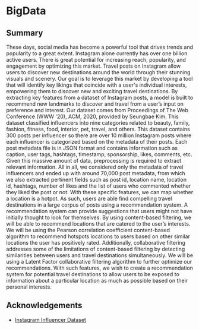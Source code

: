# BigData

## Summary

These days, social media has become a powerful tool that drives trends and popularity to a great extent. Instagram alone currently has over one billion active users. There is great potential for increasing reach, popularity, and engagement by optimizing this market. Travel posts on Instagram allow users to discover new destinations around the world through their stunning visuals and scenery. Our goal is to leverage this market by developing a tool that will identify key likings that coincide with a user's individual interests, empowering them to discover new and exciting travel destinations. By extracting key features from a dataset of Instagram posts, a model is built to recommend new landmarks to discover and travel from a user’s input on preference and interest. Our dataset comes from Proceedings of The Web Conference (WWW '20), ACM, 2020, provided by Seungbae Kim. This dataset classified influencers into nine categories related to beauty, family, fashion, fitness, food, interior, pet, travel, and others. This dataset contains 300 posts per influencer so there are over 10 million Instagram posts where each influencer is categorized based on the metadata of their posts. Each post metadata file is in JSON format and contains information such as caption, user tags, hashtags, timestamp, sponsorship, likes, comments, etc. Given this massive amount of data, preprocessing is required to extract relevant information. All in all, we considered only the metadata of travel influencers and ended up with around 70,000 post metadata, from which we also extracted pertinent fields such as post id, location name, location id, hashtags, number of likes and the list of users who commented whether they liked the post or not. With these specific features, we can map whether a location is a hotpot. As such, users are able find compelling travel destinations in a large corpus of posts using a recommendation system. A recommendation system can provide suggestions that users might not have initially thought to look for themselves. By using content-based filtering, we will be able to recommend locations that are catered to the user’s interests. We will be using the Pearson correlation coefficient content-based algorithm to recommend hotspots locations to users based on other similar locations the user has positively rated. Additionally, collaborative filtering addresses some of the limitations of content-based filtering by detecting similarities between users and travel destinations simultaneously. We will be using a Latent Factor collaborative filtering algorithm to further optimize our recommendations. With such features, we wish to create a recommendation system for potential travel destinations to allow users to be exposed to information about a particular location as much as possible based on their personal interests.

## Acknowledgements

 - [Instagram Influencer Dataset](https://sites.google.com/site/sbkimcv/dataset)
